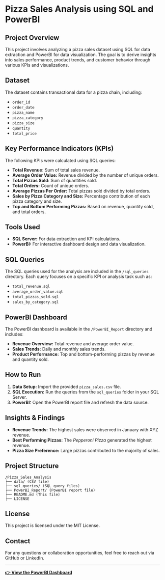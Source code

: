 # Pizza Sales Analysis using SQL and PowerBI

## Project Overview
This project involves analyzing a pizza sales dataset using SQL for data extraction and PowerBI for data visualization. The goal is to derive insights into sales performance, product trends, and customer behavior through various KPIs and visualizations.

## Dataset
The dataset contains transactional data for a pizza chain, including:
- `order_id`
- `order_date`
- `pizza_name`
- `pizza_category`
- `pizza_size`
- `quantity`
- `total_price`

## Key Performance Indicators (KPIs)
The following KPIs were calculated using SQL queries:
- **Total Revenue:** Sum of total sales revenue.
- **Average Order Value:** Revenue divided by the number of unique orders.
- **Total Pizzas Sold:** Sum of quantities sold.
- **Total Orders:** Count of unique orders.
- **Average Pizzas Per Order:** Total pizzas sold divided by total orders.
- **Sales by Pizza Category and Size:** Percentage contribution of each pizza category and size.
- **Top and Bottom Performing Pizzas:** Based on revenue, quantity sold, and total orders.

## Tools Used
- **SQL Server:** For data extraction and KPI calculations.
- **PowerBI:** For interactive dashboard design and data visualization.

## SQL Queries
The SQL queries used for the analysis are included in the `/sql_queries` directory. Each query focuses on a specific KPI or analysis task such as:
- `total_revenue.sql`
- `average_order_value.sql`
- `total_pizzas_sold.sql`
- `sales_by_category.sql`

## PowerBI Dashboard
The PowerBI dashboard is available in the `/PowerBI_Report` directory and includes:
- **Revenue Overview:** Total revenue and average order value.
- **Sales Trends:** Daily and monthly sales trends.
- **Product Performance:** Top and bottom-performing pizzas by revenue and quantity sold.

## How to Run
1. **Data Setup:** Import the provided `pizza_sales.csv` file.
2. **SQL Execution:** Run the queries from the `sql_queries` folder in your SQL Server.
3. **PowerBI:** Open the PowerBI report file and refresh the data source.

## Insights & Findings
- **Revenue Trends:** The highest sales were observed in January with XYZ revenue.
- **Best Performing Pizzas:** The *Pepperoni Pizza* generated the highest revenue.
- **Pizza Size Preference:** Large pizzas contributed to the majority of sales.

## Project Structure
```
/Pizza_Sales_Analysis
├── data/ (CSV file)
├── sql_queries/ (SQL query files)
├── PowerBI_Report/ (PowerBI report file)
├── README.md (This file)
├── LICENSE
```

## License
This project is licensed under the MIT License.

## Contact
For any questions or collaboration opportunities, feel free to reach out via GitHub or LinkedIn.

---
**[👉 View the PowerBI Dashboard](#)**

